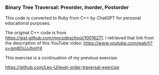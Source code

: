 ### Binary Tree Traversal: Preorder, Inorder, Postorder

This code is converted to Ruby from C++ by ChatGPT for personal educational purposes.

The original C++ code is from https://gist.github.com/mycodeschool/10016271. I retrieved that link from the description of this YouTube video: https://www.youtube.com/watch?v=gm8DUJJhmY4

This exercise is a continuation of my previous exercise:

https://github.com/Leo-U/level-order-traversal-exercise
